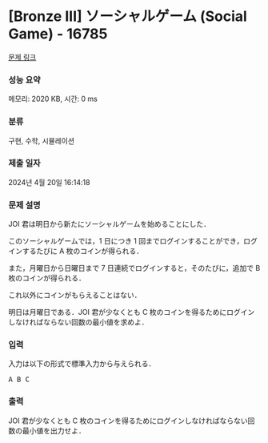 # [Bronze III] ソーシャルゲーム (Social Game) - 16785 

[문제 링크](https://www.acmicpc.net/problem/16785) 

### 성능 요약

메모리: 2020 KB, 시간: 0 ms

### 분류

구현, 수학, 시뮬레이션

### 제출 일자

2024년 4월 20일 16:14:18

### 문제 설명

<p>JOI 君は明日から新たにソーシャルゲームを始めることにした．</p>

<p>このソーシャルゲームでは，1 日につき 1 回までログインすることができ，ログインするたびに A 枚のコインが得られる．</p>

<p>また，月曜日から日曜日まで 7 日連続でログインすると，そのたびに，追加で B 枚のコインが得られる．</p>

<p>これ以外にコインがもらえることはない．</p>

<p>明日は月曜日である．JOI 君が少なくとも C 枚のコインを得るためにログインしなければならない回数の最小値を求めよ．</p>

### 입력 

 <p>入力は以下の形式で標準入力から与えられる．</p>

<pre>A B C</pre>

### 출력 

 <p>JOI 君が少なくとも C 枚のコインを得るためにログインしなければならない回数の最小値を出力せよ．</p>

